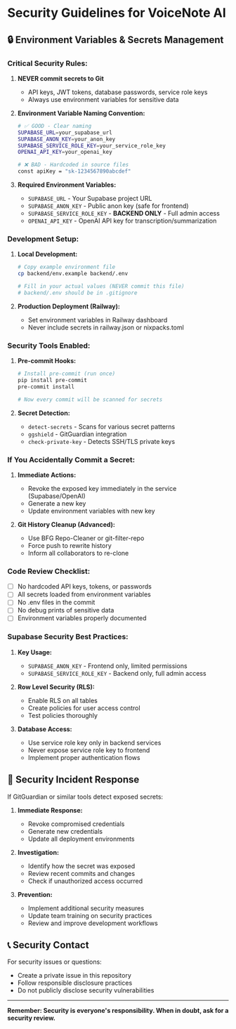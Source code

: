 # Security Guidelines for VoiceNote AI

## 🔒 Environment Variables & Secrets Management

### **Critical Security Rules:**

1. **NEVER commit secrets to Git**
   - API keys, JWT tokens, database passwords, service role keys
   - Always use environment variables for sensitive data

2. **Environment Variable Naming Convention:**
   ```bash
   # ✅ GOOD - Clear naming
   SUPABASE_URL=your_supabase_url
   SUPABASE_ANON_KEY=your_anon_key
   SUPABASE_SERVICE_ROLE_KEY=your_service_role_key
   OPENAI_API_KEY=your_openai_key
   
   # ❌ BAD - Hardcoded in source files
   const apiKey = "sk-1234567890abcdef"
   ```

3. **Required Environment Variables:**
   - `SUPABASE_URL` - Your Supabase project URL
   - `SUPABASE_ANON_KEY` - Public anon key (safe for frontend)
   - `SUPABASE_SERVICE_ROLE_KEY` - **BACKEND ONLY** - Full admin access
   - `OPENAI_API_KEY` - OpenAI API key for transcription/summarization

### **Development Setup:**

1. **Local Development:**
   ```bash
   # Copy example environment file
   cp backend/env.example backend/.env
   
   # Fill in your actual values (NEVER commit this file)
   # backend/.env should be in .gitignore
   ```

2. **Production Deployment (Railway):**
   - Set environment variables in Railway dashboard
   - Never include secrets in railway.json or nixpacks.toml

### **Security Tools Enabled:**

1. **Pre-commit Hooks:**
   ```bash
   # Install pre-commit (run once)
   pip install pre-commit
   pre-commit install
   
   # Now every commit will be scanned for secrets
   ```

2. **Secret Detection:**
   - `detect-secrets` - Scans for various secret patterns
   - `ggshield` - GitGuardian integration
   - `check-private-key` - Detects SSH/TLS private keys

### **If You Accidentally Commit a Secret:**

1. **Immediate Actions:**
   - Revoke the exposed key immediately in the service (Supabase/OpenAI)
   - Generate a new key
   - Update environment variables with new key

2. **Git History Cleanup (Advanced):**
   - Use BFG Repo-Cleaner or git-filter-repo
   - Force push to rewrite history
   - Inform all collaborators to re-clone

### **Code Review Checklist:**

- [ ] No hardcoded API keys, tokens, or passwords
- [ ] All secrets loaded from environment variables
- [ ] No .env files in the commit
- [ ] No debug prints of sensitive data
- [ ] Environment variables properly documented

### **Supabase Security Best Practices:**

1. **Key Usage:**
   - `SUPABASE_ANON_KEY` - Frontend only, limited permissions
   - `SUPABASE_SERVICE_ROLE_KEY` - Backend only, full admin access

2. **Row Level Security (RLS):**
   - Enable RLS on all tables
   - Create policies for user access control
   - Test policies thoroughly

3. **Database Access:**
   - Use service role key only in backend services
   - Never expose service role key to frontend
   - Implement proper authentication flows

## 🚨 Security Incident Response

If GitGuardian or similar tools detect exposed secrets:

1. **Immediate Response:**
   - Revoke compromised credentials
   - Generate new credentials
   - Update all deployment environments

2. **Investigation:**
   - Identify how the secret was exposed
   - Review recent commits and changes
   - Check if unauthorized access occurred

3. **Prevention:**
   - Implement additional security measures
   - Update team training on security practices
   - Review and improve development workflows

## 📞 Security Contact

For security issues or questions:
- Create a private issue in this repository
- Follow responsible disclosure practices
- Do not publicly disclose security vulnerabilities

---

**Remember: Security is everyone's responsibility. When in doubt, ask for a security review.**
